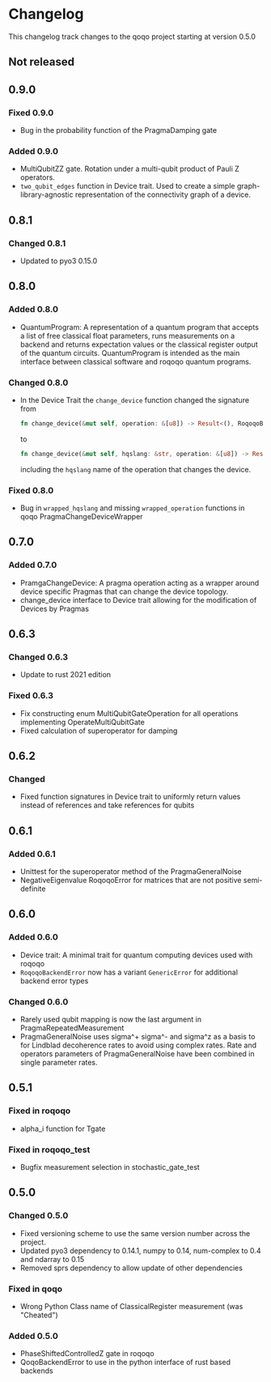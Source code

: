 # Changelog

This changelog track changes to the qoqo project starting at version 0.5.0

## Not released

## 0.9.0

### Fixed 0.9.0

* Bug in the probability function of the PragmaDamping gate

### Added 0.9.0

* MultiQubitZZ gate. Rotation under a multi-qubit product of Pauli Z operators.
* `two_qubit_edges` function in Device trait. Used to create a simple graph-library-agnostic representation of the connectivity graph of a device.

## 0.8.1

### Changed 0.8.1

* Updated to pyo3 0.15.0

## 0.8.0

### Added 0.8.0

* QuantumProgram: A representation of a quantum program that accepts a list of free classical float parameters,
runs measurements on a backend and returns expectation values or the classical register output of the quantum circuits.
QuantumProgram is intended as the main interface between classical software and roqoqo quantum programs.  

### Changed 0.8.0

* In the Device Trait the `change_device` function changed the signature from

    ```rust
    fn change_device(&mut self, operation: &[u8]) -> Result<(), RoqoqoBackendError>;
    ```

    to

    ```rust
    fn change_device(&mut self, hqslang: &str, operation: &[u8]) -> Result<(), RoqoqoBackendError>
    ```

    including the `hqslang` name of the operation that changes the device.

### Fixed 0.8.0

* Bug in `wrapped_hqslang` and missing `wrapped_operation` functions in qoqo PragmaChangeDeviceWrapper

## 0.7.0

### Added 0.7.0

* PramgaChangeDevice: A pragma operation acting as a wrapper around device specific Pragmas that can change the device topology.
* change_device interface to Device trait allowing for the modification of Devices by Pragmas

## 0.6.3

### Changed 0.6.3

* Update to rust 2021 edition

### Fixed 0.6.3

* Fix constructing enum MultiQubitGateOperation for all operations implementing OperateMultiQubitGate
* Fixed calculation of superoperator for damping

## 0.6.2

### Changed

* Fixed function signatures in Device trait to uniformly return values instead of references and take references for qubits

## 0.6.1

### Added 0.6.1

* Unittest for the superoperator method of the PragmaGeneralNoise
* NegativeEigenvalue RoqoqoError for matrices that are not positive semi-definite

## 0.6.0

### Added 0.6.0

* Device trait: A minimal trait for quantum computing devices used with roqoqo
* `RoqoqoBackendError` now has a variant `GenericError` for additional backend error types

### Changed 0.6.0

* Rarely used qubit mapping is now the last argument in PragmaRepeatedMeasurement
* PragmaGeneralNoise uses sigma^+ sigma^- and sigma^z as a basis to for Lindblad decoherence rates to avoid using complex rates. Rate and operators parameters of PragmaGeneralNoise have been combined in single parameter rates.

## 0.5.1

### Fixed in roqoqo

* alpha_i function for Tgate

### Fixed in roqoqo_test

* Bugfix measurement selection in stochastic_gate_test

## 0.5.0

### Changed 0.5.0

* Fixed versioning scheme to use the same version number across the project.
* Updated pyo3 dependency to 0.14.1, numpy to 0.14, num-complex to 0.4 and ndarray to 0.15
* Removed sprs dependency to allow update of other dependencies

### Fixed in qoqo

* Wrong Python Class name of ClassicalRegister measurement (was "Cheated")

### Added 0.5.0

* PhaseShiftedControlledZ gate in roqoqo
* QoqoBackendError to use in the python interface of rust based backends

